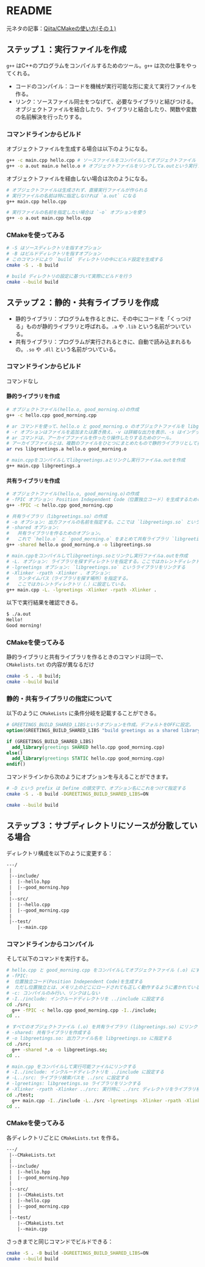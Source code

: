 # README

元ネタの記事：[Qiita/CMakeの使い方(その１)](https://qiita.com/shohirose/items/45fb49c6b429e8b204ac)

## ステップ１：実行ファイルを作成

`g++` はC++のプログラムをコンパイルするためのツール。`g++` は次の仕事をやってくれる。

* コードのコンパイル：コードを機械が実行可能な形に変えて実行ファイルを作る。
* リンク：ソースファイル同士をつなげて、必要なライブラリと結びつける。オブジェクトファイルを結合したり、ライブラリと結合したり、関数や変数の名前解決を行ったりする。

### コマンドラインからビルド

オブジェクトファイルを生成する場合は以下のようになる。

```bash
g++ -c main.cpp hello.cpp # ソースファイルをコンパイルしてオブジェクトファイル（main.o, hello.o）を生成
g++ -o a.out main.o hello.o # オブジェクトファイルをリンクしてa.outという実行ファイルを生成
```

オブジェクトファイルを経由しない場合は次のようになる。

```bash
# オブジェクトファイルは生成されず、直接実行ファイルが作られる
# 実行ファイルの名前は特に指定しなければ `a.out` になる
g++ main.cpp hello.cpp
```

```bash
# 実行ファイルの名前を指定したい場合は `-o` オプションを使う
g++ -o a.out main.cpp hello.cpp
```

### CMakeを使ってみる

```bash
# -S はソースディレクトリを指すオプション
# -B はビルドディレクトリを指すオプション
# このコマンドにより `build` ディレクトリの中にビルド設定を生成する
cmake -S . -B build

# build ディレクトリの設定に基づいて実際にビルドを行う
cmake --build build
```

## ステップ２：静的・共有ライブラリを作成

* 静的ライブラリ：プログラムを作るときに、その中にコードを「くっつける」ものが静的ライブラリと呼ばれる。`.a` や `.lib` という名前がついている。
* 共有ライブラリ：プログラムが実行されるときに、自動で読み込まれるもの。`.so` や `.dll` という名前がついている。

### コマンドラインからビルド

コマンドなし

#### 静的ライブラリを作成

```bash
# オブジェクトファイル(hello.o, good_morning.o)の作成
g++ -c hello.cpp good_morning.cpp

# ar コマンドを使って、hello.o と good_morning.o のオブジェクトファイルを libgreetings.a という名前の静的ライブラリにまとめる
# -r オプションはファイルを追加または置き換え、-v は詳細な出力を表示、-s はインデックスを作成する
# ar コマンドは、アーカイブファイルを作ったり操作したりするためのツール。
# アーカイブファイルとは、複数のファイルをひとつにまとめたもので静的ライブラリとして扱われる。
ar rvs libgreetings.a hello.o good_morning.o

# main.cppをコンパイルしてlibgreetings.aとリンクし実行ファイルa.outを作成
g++ main.cpp libgreetings.a
```

#### 共有ライブラリを作成

```bash
# オブジェクトファイル(hello.o, good_morning.o)の作成
# -fPIC オプション: Position Independent Code（位置独立コード）を生成するためのオプション。共有ライブラリを作るときに必要
g++ -fPIC -c hello.cpp good_morning.cpp

# 共有ライブラリ（libgreetings.so）の作成
# -o オプション: 出力ファイルの名前を指定する。ここでは `libgreetings.so` という名前にしている。
# -shared オプション:
#   共有ライブラリを作るためのオプション。
#   これで `hello.o` と `good_morning.o` をまとめて共有ライブラリ `libgreetings.so` にする
g++ -shared hello.o good_morning.o -o libgreetings.so

# main.cppをコンパイルしてlibgreetings.soとリンクし実行ファイルa.outを作成
# -L. オプション: ライブラリを探すディレクトリを指定する。ここではカレントディレクトリ（.）を指定している。
# -lgreetings オプション: `libgreetings.so` というライブラリをリンクする
# -Xlinker -rpath -Xlinker . オプション:
#   ランタイムパス（ライブラリを探す場所）を指定する。
#   ここではカレントディレクトリ（.）に設定している。
g++ main.cpp -L. -lgreetings -Xlinker -rpath -Xlinker .
```

以下で実行結果を確認できる。

```bash
$ ./a.out
Hello!
Good morning!
```

### CMakeを使ってみる

静的ライブラリと共有ライブラリを作るときのコマンドは同一で、`CMakelists.txt` の内容が異なるだけ

```bash
cmake -S . -B build;
cmake --build build
```

### 静的・共有ライブラリの指定について

以下のように `CMakeLists` に条件分岐を記載することができる。

```cmake
# GREETINGS_BUILD_SHARED_LIBSというオプションを作成。デフォルトをOFFに設定。
option(GREETINGS_BUILD_SHARED_LIBS "build greetings as a shared library" OFF)

if (GREETINGS_BUILD_SHARED_LIBS)
  add_library(greetings SHARED hello.cpp good_morning.cpp)
else()
  add_library(greetings STATIC hello.cpp good_morning.cpp)
endif()
```

コマンドラインから次のようにオプションを与えることができます。

```bash
# -D という prefix は Define の頭文字で、オプション名にこれをつけて指定する
cmake -S . -B build -DGREETINGS_BUILD_SHARED_LIBS=ON

cmake --build build
```

## ステップ３：サブディレクトリにソースが分散している場合

ディレクトリ構成を以下のように変更する：

```txt
---/
 |
 |--include/
 |  |--hello.hpp
 |  |--good_morning.hpp
 |
 |--src/
 |  |--hello.cpp
 |  |--good_morning.cpp
 |
 |--test/
    |--main.cpp
```

### コマンドラインからコンパイル

そして以下のコマンドを実行する。

```bash
# hello.cpp と good_morning.cpp をコンパイルしてオブジェクトファイル (.o) にする
# -fPIC:
#  位置独立コード(Position Independent Code)を生成する
#  ただし位置独立とは、メモリ上のどこにロードされても正しく動作するように書かれているということ
# -c: コンパイルのみ行い、リンクはしない
# -I../include: インクルードディレクトリを ../include に設定する
cd ./src;
  g++ -fPIC -c hello.cpp good_morning.cpp -I../include;
cd ..

# すべてのオブジェクトファイル (.o) を共有ライブラリ (libgreetings.so) にリンクする
# -shared: 共有ライブラリを作成する
# -o libgreetings.so: 出力ファイル名を libgreetings.so に指定する
cd ./src;
  g++ -shared *.o -o libgreetings.so;
cd ..

# main.cpp をコンパイルして実行可能ファイルにリンクする
# -I../include: インクルードディレクトリを ../include に設定する
# -L../src: ライブラリ検索パスを ../src に設定する
# -lgreetings: libgreetings.so ライブラリをリンクする
# -Xlinker -rpath -Xlinker ../src: 実行時に ../src ディレクトリをライブラリ検索パスに追加する
cd ./test;
  g++ main.cpp -I../include -L../src -lgreetings -Xlinker -rpath -Xlinker ../src;
cd ..
```

### CMakeを使ってみる

各ディレクトリごとに `CMakeLists.txt` を作る。

```txt
---/
 |--CMakeLists.txt
 |
 |--include/
 |  |--hello.hpp
 |  |--good_morning.hpp
 |
 |--src/
 |  |--CMakeLists.txt
 |  |--hello.cpp
 |  |--good_morning.cpp
 |
 |--test/
    |--CMakeLists.txt
    |--main.cpp
```

さっきまでと同じコマンドでビルドできる：

```bash
cmake -S . -B build -DGREETINGS_BUILD_SHARED_LIBS=ON
cmake --build build
```
